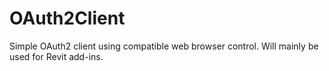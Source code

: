 # OAuth2Client
Simple OAuth2 client using compatible web browser control. Will mainly be used for Revit add-ins.
